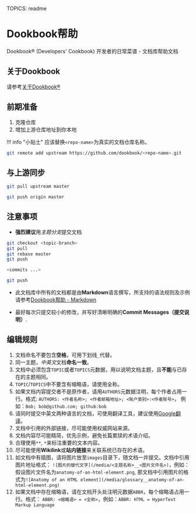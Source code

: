 TOPICS: readme

# Dookbook帮助

Dookbook&reg; (Developers' Cookbook) 开发者的日常菜谱 - 文档库帮助文档

## 关于Dookbook

请参考[关于Dookbook&reg;](https://dookbook.info/about/zh-hans/)

## 前期准备

1. 克隆仓库
2. 增加上游仓库地址到你本地

!!! info "小贴士"
    应该替换`<repo-name>`为真实的文档仓库名称。

```bash
git remote add upstream https://github.com/dookbook/<repo-name>.git
```

## 与上游同步

```bash
git pull upstream master

git push origin master
```

## 注意事项

- **强烈建议**用*主题分支*提交文档

```bash
git checkout <topic-branch>
git pull
git rebase master
git push

<commits ...>

git push
```

- 此文档库中所有的文档都是由**Markdown**语言撰写，所支持的语法规则及示例
请参考[Dookbook帮助 - Markdown](https://dookbook.info/zh-hans/help/markdown/)

- 最好每次只提交较小的修改，并写好清晰明确的**Commit Messages（提交说明）**.

## 编辑规则

1. 文档命名不要包含**空格**，可用下划线`_`代替。
1. 同一主题，*中英文*文档**命名一致**。
1. 文档中必须包含`TOPIC`或者`TOPICS`元数据，用以说明文档主题，且**不能**与已存在的主题相同。
1. `TOPIC`/`TOPICS`中不要含有缩略语，请使用全称。
1. 如果文档内容提交者不是原作者，请用`AUTHORS`元数据注明，每个作者占用一行。格式:
   `AUTHORS: <作者名称>; <作者邮箱地址>; <账户类别>:<作者账号>`，
   例如：`Bob; bob@github.com; github:bob`
1. 请同时提交中英文两种语言的文档，可使用翻译工具，建议使用[Google翻译](https://translate.google.cn/)。
1. 文档中引用的外部链接，尽可能使用权威网站来源。
1. 文档内容尽可能精简，优先示例，避免长篇累牍的术语介绍。
1. 合理使用`**`, `*`来标注重要的文本内容。
1. 尽可能使用**Wikilink**或**站内链接**来关联系统已存在的术语。
1. 如文档中有插图，请将图片放至`images`目录下，随文档一并提交。文档中引用图片地址格式：
   `![图片的替代文字](/media/<主题名称>__<图片文件名>)`，例如：假设图片文件名为`anatomy-of-an-html-element.png`,
   那文档中引用图片的格式为`![Anatomy of an HTML element](/media/glossary__anatomy-of-an-html-element.png)`
1. 如果文档中存在缩略语，请在文档开头处注明元数据`ABBR`，每个缩略语占用一行。格式：
   `ABBR: <缩略语> = <全称>`，例如：`ABBR: HTML = HyperText Markup Language`
